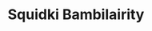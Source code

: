 ---
slug: squidki-bambilairity
title: Squidki Bambilairity
description: "Squidki Bambilairity is an exciting online game. Play for free directly in your browser!"
icon: /images/new_mods/Sprunki Bambilairity.png
url: https://wowtbc.net/sprunkin/bambilairity/index.html
previewImage: /images/new_mods/Sprunki Bambilairity.png
type: new mods

# SEO配置
seo:
  title: "Squidki Bambilairity - Play Free Online Game | Fun Browser Games"
  description: "Squidki Bambilairity - Play this fun online game for free in your browser. No download required!"
  ogImage: "/images/new_mods/Sprunki Bambilairity.png"
  keywords: "squidki-bambilairity, online game, browser game, free game, new mods game, play online"

videoUrls:
  - https://www.youtube.com/embed/example1
  - https://www.youtube.com/embed/example2

whyPlay:
  title: "Why Play Squidki Bambilairity?"
  items:
    - "Immersive Gameplay: Squidki Bambilairity offers an engaging and immersive gaming experience that will keep you entertained for hours"
    - "Challenging Levels: Test your skills with increasingly difficult challenges and obstacles"
    - "Beautiful Graphics: Enjoy stunning visuals and smooth animations that bring the game world to life"
    - "Regular Updates: New content and features are added regularly to keep the game fresh and exciting"
    - "Free to Play: Experience all the fun without spending a penny"
    - "Community Features: Connect with other players, share strategies, and compete for high scores"
    - "Cross-Platform: Play on any device with a web browser, no downloads required"

features:
  title: "Key Features of Squidki Bambilairity"
  image: "/images/new_mods/Sprunki Bambilairity.png"
  items:
    - "Intuitive Controls: Easy to learn controls make Squidki Bambilairity accessible for players of all skill levels"
    - "Multiple Game Modes: Enjoy various gameplay options that provide different challenges and experiences"
    - "Character Customization: Personalize your gaming experience with unique characters and items"
    - "Achievement System: Complete special tasks to earn rewards and recognition"
    - "Leaderboards: Compete with players worldwide and see who can achieve the highest scores"

characteristics:
  title: "Game Characteristics"
  image: "/images/new_mods/Sprunki Bambilairity.png"
  items:
    - "Genre: New mods game with elements of strategy and skill"
    - "Difficulty: Suitable for both casual gamers and those seeking a challenge"
    - "Play Time: Quick sessions or extended gameplay, depending on your preference"
    - "Art Style: Vibrant and engaging visuals that enhance the gaming experience"
    - "Sound Design: Immersive audio that complements the gameplay perfectly"

info: "Squidki Bambilairity is an exciting online game that offers players a unique and engaging gaming experience. With its intuitive controls, stunning visuals, and challenging gameplay, Squidki Bambilairity provides hours of entertainment for players of all ages and skill levels. Whether you're looking for a quick gaming session during a break or an extended play session, Squidki Bambilairity delivers an immersive experience that will keep you coming back for more. The game features multiple levels of increasing difficulty, ensuring that players are constantly challenged as they progress. With regular updates adding new content and features, Squidki Bambilairity remains fresh and exciting, providing endless entertainment options for its growing community of players."

howToPlayIntro: "Welcome to Squidki Bambilairity! This guide will walk you through the basics and help you master the game. Whether you're a beginner or looking to improve your skills, these tips and instructions will enhance your gaming experience."

howToPlaySteps:
  - title: "Getting Started"
    description: "Begin your Squidki Bambilairity adventure by familiarizing yourself with the controls. Use your keyboard or mouse to navigate through the game interface. The tutorial will guide you through the basic mechanics and help you understand the objectives."
  - title: "Understanding the Objectives"
    description: "In Squidki Bambilairity, your main goal is to progress through levels by completing specific objectives. Each level presents unique challenges that require different strategies and approaches."
  - title: "Mastering the Controls"
    description: "Practice using the controls to improve your precision and reaction time. Squidki Bambilairity requires quick reflexes and strategic thinking to overcome obstacles and defeat opponents."
  - title: "Utilizing Power-ups"
    description: "Collect power-ups throughout the game to enhance your abilities and overcome difficult challenges. Each power-up offers unique advantages that can be crucial for success."
  - title: "Developing Strategies"
    description: "As you progress in Squidki Bambilairity, develop effective strategies for different scenarios. Analyze patterns, anticipate challenges, and adapt your approach to maximize your performance."

faq:
  title: "Frequently Asked Questions about Squidki Bambilairity"
  items:
    - question: "Is Squidki Bambilairity free to play?"
      answer: "Yes, Squidki Bambilairity is completely free to play directly in your web browser. No downloads or purchases are required to enjoy the full game experience."
    - question: "Can I play Squidki Bambilairity on mobile devices?"
      answer: "Yes, Squidki Bambilairity is optimized for both desktop and mobile play. You can enjoy the game on any device with a web browser and internet connection."
    - question: "Are there any in-game purchases?"
      answer: "While Squidki Bambilairity is free to play, there may be optional in-game purchases available for cosmetic items or additional features that don't affect core gameplay."
    - question: "How often is Squidki Bambilairity updated?"
      answer: "The developers regularly update Squidki Bambilairity with new content, features, and improvements based on player feedback and game performance."
    - question: "Can I play Squidki Bambilairity offline?"
      answer: "Currently, Squidki Bambilairity requires an internet connection to play as it's a browser-based online game."
    - question: "Is Squidki Bambilairity suitable for children?"
      answer: "Yes, Squidki Bambilairity is designed to be family-friendly and suitable for players of all ages."
    - question: "How do I report bugs or issues?"
      answer: "If you encounter any problems while playing Squidki Bambilairity, you can report them through the game's support page or contact the developers directly through their website."
    - question: "Still Have Questions?"
      answer: "If you have additional questions about Squidki Bambilairity that aren't covered in this FAQ, please visit our support center or contact our customer service team for assistance."
---